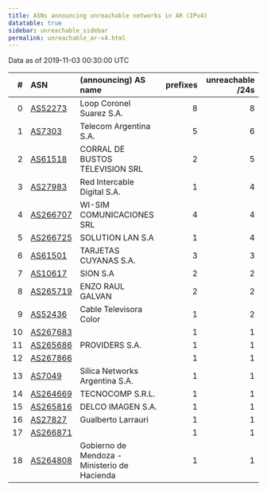 ```yaml
---
title: ASNs announcing unreachable networks in AR (IPv4)
datatable: true
sidebar: unreachable_sidebar
permalink: unreachable_ar-v4.html
---
```


Data as of 2019-11-03 00:30:00 UTC


<div class="datatable-begin"></div>

|   # | ASN                                      | (announcing) AS name                         |   prefixes |   unreachable /24s |
|----:|:-----------------------------------------|:---------------------------------------------|-----------:|-------------------:|
|   0 | [AS52273](unreachable_AS52273-v4.html)   | Loop Coronel Suarez S.A.                     |          8 |                  8 |
|   1 | [AS7303](unreachable_AS7303-v4.html)     | Telecom Argentina S.A.                       |          5 |                  6 |
|   2 | [AS61518](unreachable_AS61518-v4.html)   | CORRAL DE BUSTOS TELEVISION SRL              |          2 |                  5 |
|   3 | [AS27983](unreachable_AS27983-v4.html)   | Red Intercable Digital S.A.                  |          1 |                  4 |
|   4 | [AS266707](unreachable_AS266707-v4.html) | WI-SIM COMUNICACIONES SRL                    |          4 |                  4 |
|   5 | [AS266725](unreachable_AS266725-v4.html) | SOLUTION LAN S.A                             |          1 |                  4 |
|   6 | [AS61501](unreachable_AS61501-v4.html)   | TARJETAS CUYANAS S.A.                        |          3 |                  3 |
|   7 | [AS10617](unreachable_AS10617-v4.html)   | SION S.A                                     |          2 |                  2 |
|   8 | [AS265719](unreachable_AS265719-v4.html) | ENZO RAUL GALVAN                             |          2 |                  2 |
|   9 | [AS52436](unreachable_AS52436-v4.html)   | Cable Televisora Color                       |          1 |                  2 |
|  10 | [AS267683](unreachable_AS267683-v4.html) |                                              |          1 |                  1 |
|  11 | [AS265686](unreachable_AS265686-v4.html) | PROVIDERS S.A.                               |          1 |                  1 |
|  12 | [AS267866](unreachable_AS267866-v4.html) |                                              |          1 |                  1 |
|  13 | [AS7049](unreachable_AS7049-v4.html)     | Silica Networks Argentina S.A.               |          1 |                  1 |
|  14 | [AS264669](unreachable_AS264669-v4.html) | TECNOCOMP S.R.L.                             |          1 |                  1 |
|  15 | [AS265816](unreachable_AS265816-v4.html) | DELCO IMAGEN S.A.                            |          1 |                  1 |
|  16 | [AS27827](unreachable_AS27827-v4.html)   | Gualberto Larrauri                           |          1 |                  1 |
|  17 | [AS266871](unreachable_AS266871-v4.html) |                                              |          1 |                  1 |
|  18 | [AS264808](unreachable_AS264808-v4.html) | Gobierno de Mendoza - Ministerio de Hacienda |          1 |                  1 |

<div class="datatable-end"></div>